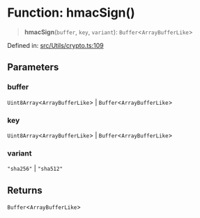 # Function: hmacSign()

> **hmacSign**(`buffer`, `key`, `variant`): `Buffer`\<`ArrayBufferLike`\>

Defined in: [src/Utils/crypto.ts:109](https://github.com/Fokusdotid/bail/blob/c004679536d41fcf32da31cecf70d3991dfa31b5/src/Utils/crypto.ts#L109)

## Parameters

### buffer

`Uint8Array`\<`ArrayBufferLike`\> | `Buffer`\<`ArrayBufferLike`\>

### key

`Uint8Array`\<`ArrayBufferLike`\> | `Buffer`\<`ArrayBufferLike`\>

### variant

`"sha256"` | `"sha512"`

## Returns

`Buffer`\<`ArrayBufferLike`\>
